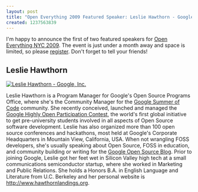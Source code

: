 ```yaml
--- 
layout: post
title: "Open Everything 2009 Featured Speaker: Leslie Hawthorn - Google, Inc."
created: 1237563839
---
```

I'm happy to announce the first of two featured speakers for <a href="http://nyc.openeverything.us">Open Everything NYC 2009</a>. The event is just under a month away and space is limited, so please <a href="http://spreadsheets.google.com/viewform?hl=en&formkey=cEYzbkdPeEMzOEFISkw0U0VySGtRV0E6MA">register</a>. Don't forget to tell your friends!

<h2>Leslie Hawthorn</h2>

<a href="http://www.flickr.com/photos/johndbritton/3370745222/"><img alt="Leslie Hawthorn - Google, Inc." src="http://farm4.static.flickr.com/3433/3370745222_bc7caa3e8d.jpg" /></a>

Leslie Hawthorn is a Program Manager for Google's Open Source Programs Office, where she's the Community Manager for the <a href="http://code.google.com/soc/">Google Summer of Code</a> community. She recently conceived, launched and managed the <a href="http://code.google.com/opensource/ghop/">Google Highly Open Participation Contest</a>, the world's first global initiative to get pre-university students involved in all aspects of Open Source software development. Leslie has also organized more than 100 open source conferences and hackathons, most held at Google's Corporate Headquarters in Mountain View, California, USA. When not wrangling FOSS developers, she's usually speaking about Open Source, FOSS in education, and community building or writing for the <a href="http://google-opensource.blogspot.com/">Google Open Source Blog</a>. Prior to joining Google, Leslie got her feet wet in Silicon Valley high tech at a small communications semiconductor startup, where she worked in Marketing and Public Relations. She holds a Honors B.A. in English Language and Literature from U.C. Berkeley and her personal website is http://www.hawthornlandings.org.
